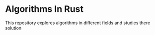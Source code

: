 # Algorithms In Rust
This repository explores algorithms in different fields and studies there solution
